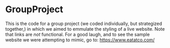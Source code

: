 # GroupProject
This is the code for a group project (we coded individually, but strategized together,) in which we aimed to emmulate the styling of a live website. Note that links are *not* functional. For a good laugh, and to see the sample website we were attempting to mimic, go to: https://www.eatatco.com/
